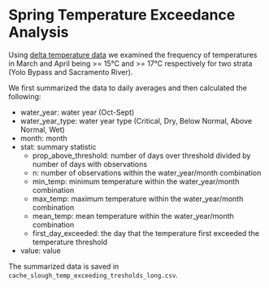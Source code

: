 # Spring Temperature Exceedance Analysis

Using [delta temperature data](https://github.com/CSAMP/delta-secchi-temperature-data) we examined the frequency of temperatures in March and April being >= 15°C and >= 17°C respectively for two strata (Yolo Bypass and Sacramento River). 

We first summarized the data to daily averages and then calculated the following:

* water_year: water year (Oct-Sept)
* water_year_type: water year type (Critical, Dry, Below Normal, Above Normal, Wet)
* month: month
* stat: summary statistic 
  * prop_above_threshold: number of days over threshold divided by number of days with observations
  * n: number of observations within the water_year/month combination
  * min_temp: minimum temperature within the water_year/month combination
  * max_temp: maximum temperature within the water_year/month combination
  * mean_temp: mean temperature within the water_year/month combination
  * first_day_exceeded: the day that the temperature first exceeded the temperature threshold
* value: value

The summarized data is saved in `cache_slough_temp_exceeding_tresholds_long.csv`.
